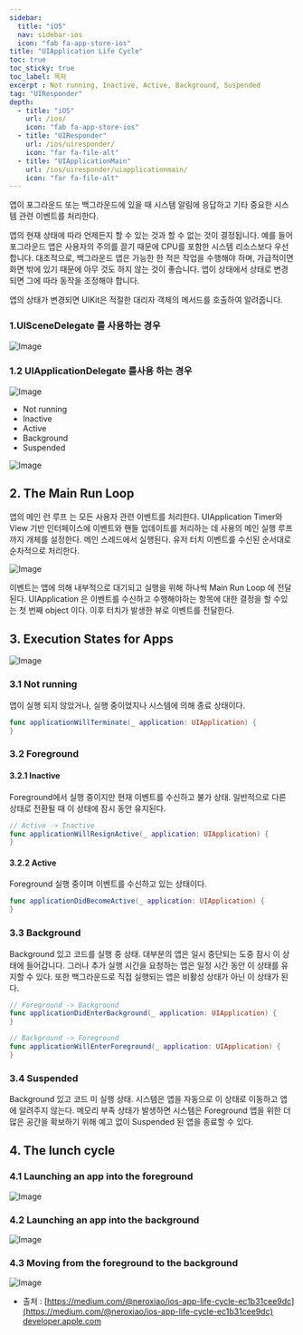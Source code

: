 ```yaml
---
sidebar:
  title: "iOS"
  nav: sidebar-ios
  icon: "fab fa-app-store-ios"
title: "UIApplication Life Cycle"
toc: true
toc_sticky: true
toc_label: 목차
excerpt : Not running, Inactive, Active, Background, Suspended
tag: "UIResponder"
depth:
  - title: "iOS"
    url: /ios/
    icon: "fab fa-app-store-ios"
  - title: "UIResponder"
    url: /ios/uiresponder/
    icon: "far fa-file-alt"
  - title: "UIApplicationMain"
    url: /ios/uiresponder/uiapplicationmain/
    icon: "far fa-file-alt"
---
```

앱이 포그라운드 또는 백그라운드에 있을 때 시스템 알림에 응답하고 기타 중요한 시스템 관련 이벤트를 처리한다.  

앱의 현재 상태에 따라 언제든지 할 수 있는 것과 할 수 없는 것이 결정됩니다. 예를 들어 포그라운드 앱은 사용자의 주의를 끌기 때문에 CPU를 포함한 시스템 리소스보다 우선합니다. 대조적으로, 백그라운드 앱은 가능한 한 적은 작업을 수행해야 하며, 가급적이면 화면 밖에 있기 때문에 아무 것도 하지 않는 것이 좋습니다. 앱이 상태에서 상태로 변경되면 그에 따라 동작을 조정해야 합니다.

앱의 상태가 변경되면 UIKit은 적절한 대리자 객체의 메서드를 호출하여 알려줍니다.

### 1.UISceneDelegate 를 사용하는 경우
![Image](https://docs-assets.developer.apple.com/published/61283402a3/024b99c5-4ab6-4ee0-bb41-6e6426ec6a64.png)

### 1.2 UIApplicationDelegate 를사용 하는 경우

![Image](https://docs-assets.developer.apple.com/published/c63cd35863/4d403429-fa30-4706-863f-5e3617ee21d0.png)

- Not running
- Inactive
- Active
- Background
- Suspended

![Image](https://miro.medium.com/max/1400/1*n8zDfF0RCd3keeFqAqWBGA.png)

## 2. The Main Run Loop
앱의 메인 런 루프 는 모든 사용자 관련 이벤트를 처리한다. UIApplication Timer와 View 기반 인터페이스에 이벤트와 핸들 업데이트를 처리하는 데 사용의 메인 실행 루프까지 개체를 설정한다. 메인 스레드에서 실행된다. 유저 터치 이벤트를 수신된 순서대로 순차적으로 처리한다.


![Image](https://miro.medium.com/max/700/1*oDckiqvUj_95hNrFliDisw.png)

이벤트는 앱에 의해 내부적으로 대기되고 실행을 위해 하나씩 Main Run Loop 에 전달된다. UIApplication 은 이벤트를 수신하고 수행해야하는 항목에 대한 결정을 할 수있는 첫 번째 object 이다. 이후 터치가 발생한 뷰로 이벤트를 전달한다.

## 3. Execution States for Apps

![Image](https://miro.medium.com/max/700/1*6V0s6gR2wV81LXMAbpte6A.png)



### 3.1 Not running
앱이 실행 되지 않았거나, 실행 중이었지나 시스템에 의해 종료 상태이다.
```swift
func applicationWillTerminate(_ application: UIApplication) {
}
```

### 3.2 Foreground
#### 3.2.1 Inactive
Foreground에서 실행 중이지만 현재 이벤트를 수신하고 불가 상태.
일반적으로 다른 상태로 전환될 때 이 상태에 잠시 동안 유지된다.
```swift
// Active -> Inactive
func applicationWillResignActive(_ application: UIApplication) {
}
```

#### 3.2.2 Active
Foreground 실행 중이며 이벤트를 수신하고 있는 상태이다.
```swift
func applicationDidBecomeActive(_ application: UIApplication) {
}
```

### 3.3 Background
Background 있고 코드를 실행 중 상태. 대부분의 앱은 일시 중단되는 도중 잠시 이 상태에 들어갑니다. 그러나 추가 실행 시간을 요청하는 앱은 일정 시간 동안 이 상태를 유지할 수 있다. 또한 백그라운드로 직접 실행되는 앱은 비활성 상태가 아닌 이 상태가 된다.

```swift
// Foreground -> Background
func applicationDidEnterBackground(_ application: UIApplication) {
}
```

```swift
// Background -> Foreground
func applicationWillEnterForeground(_ application: UIApplication) {
}
```

### 3.4 Suspended
Background 있고 코드 미 실행 상태. 시스템은 앱을 자동으로 이 상태로 이동하고 앱에 알려주지 않는다.  메모리 부족 상태가 발생하면 시스템은 Foreground 앱을 위한 더 많은 공간을 확보하기 위해 예고 없이 Suspended 된 앱을 종료할 수 있다.

## 4. The lunch cycle
### 4.1 Launching an app into the foreground
![Image](https://miro.medium.com/max/700/1*0XS9grFLWcz6Quzdu5syGw.png)
### 4.2 Launching an app into the background
![Image](https://miro.medium.com/max/700/1*5LKm3FR67tuGYEeh_eDgIA.png)
### 4.3 Moving from the foreground to the background
![Image](https://miro.medium.com/max/700/1*xPCYq-6QcCR8FvB1L1_jfw.png)

- 출처 : [https://medium.com/@neroxiao/ios-app-life-cycle-ec1b31cee9dc](https://medium.com/@neroxiao/ios-app-life-cycle-ec1b31cee9dc)
[developer.apple.com](https://developer.apple.com/documentation/uikit/app_and_environment/managing_your_app_s_life_cycle)
